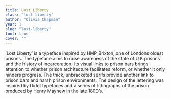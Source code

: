 ```yaml
---
title: Lost Liberty
class: "lost-liberty"
author: "Olivia Chapman"
year: 1
slug: "lost-liberty"
font: true
cover: ""
---
```


‘Lost Liberty’ is a typeface inspired by HMP Brixton, one of Londons oldest prisons. The typeface aims to raise awareness of the state of U.K prisons and the history of incarceration. Its visual links to prison bars brings attention to whether prison architecture facilitates reform, or whether it only hinders progress. The thick, unbracketed serifs provide another link to prison bars and harsh prison environments. The design of the lettering was inspired by Didot typefaces and a series of lithographs of the prison produced by Henry Mayhew in the late 1800’s.